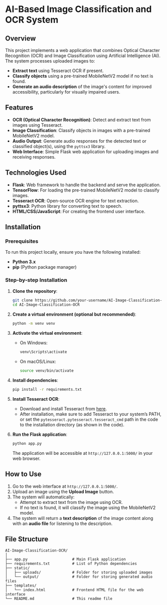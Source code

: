 # AI-Based Image Classification and OCR System

## Overview

This project implements a web application that combines Optical Character Recognition (OCR) and Image Classification using Artificial Intelligence (AI). The system processes uploaded images to:
- **Extract text** using Tesseract OCR if present.
- **Classify objects** using a pre-trained MobileNetV2 model if no text is found.
- **Generate an audio description** of the image's content for improved accessibility, particularly for visually impaired users.

## Features

- **OCR (Optical Character Recognition)**: Detect and extract text from images using Tesseract.
- **Image Classification**: Classify objects in images with a pre-trained MobileNetV2 model.
- **Audio Output**: Generate audio responses for the detected text or classified object(s), using the `pyttsx3` library.
- **Web Interface**: Simple Flask web application for uploading images and receiving responses.

## Technologies Used

- **Flask**: Web framework to handle the backend and serve the application.
- **TensorFlow**: For loading the pre-trained MobileNetV2 model to classify images.
- **Tesseract OCR**: Open-source OCR engine for text extraction.
- **pyttsx3**: Python library for converting text to speech.
- **HTML/CSS/JavaScript**: For creating the frontend user interface.

## Installation

### Prerequisites

To run this project locally, ensure you have the following installed:

- **Python 3.x**
- **pip** (Python package manager)

### Step-by-step Installation

1. **Clone the repository**:
    ```bash
    git clone https://github.com/your-username/AI-Image-Classification-OCR.git
    cd AI-Image-Classification-OCR
    ```

2. **Create a virtual environment (optional but recommended)**:
    ```bash
    python -m venv venv
    ```

3. **Activate the virtual environment**:
    - On Windows:
        ```bash
        venv\Scripts\activate
        ```
    - On macOS/Linux:
        ```bash
        source venv/bin/activate
        ```

4. **Install dependencies**:
    ```bash
    pip install -r requirements.txt
    ```

5. **Install Tesseract OCR**:
   - Download and install Tesseract from [here](https://github.com/tesseract-ocr/tesseract).
   - After installation, make sure to add Tesseract to your system’s PATH, or set the `pytesseract.pytesseract.tesseract_cmd` path in the code to the installation directory (as shown in the code).

6. **Run the Flask application**:
    ```bash
    python app.py
    ```

   The application will be accessible at `http://127.0.0.1:5000/` in your web browser.

## How to Use

1. Go to the web interface at `http://127.0.0.1:5000/`.
2. Upload an image using the **Upload Image** button.
3. The system will automatically:
   - Attempt to extract text from the image using OCR.
   - If no text is found, it will classify the image using the MobileNetV2 model.
4. The system will return a **text description** of the image content along with an **audio file** for listening to the description.

## File Structure

```plaintext
AI-Image-Classification-OCR/
│
├── app.py                    # Main Flask application
├── requirements.txt          # List of Python dependencies
├── static/                   
│   ├── uploads/              # Folder for storing uploaded images
│   └── output/               # Folder for storing generated audio files
├── templates/
│   └── index.html            # Frontend HTML file for the web interface
└── README.md                 # This readme file
